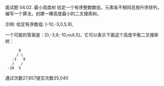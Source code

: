 面试题 04.02. 最小高度树
给定一个有序整数数组，元素各不相同且按升序排列，编写一个算法，创建一棵高度最小的二叉搜索树。

示例:
给定有序数组: [-10,-3,0,5,9],

一个可能的答案是：[0,-3,9,-10,null,5]，它可以表示下面这个高度平衡二叉搜索树：

          0 
         / \ 
       -3   9 
       /   / 
     -10  5 
通过次数27,657提交次数35,040